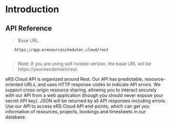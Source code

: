 # Introduction

## API Reference

<!-- Welcome to the eRS Cloud API! You can use our API to access eRS Cloud API endpoints, which can get information on various
resources, projects and bookings in our database.

We have language bindings in Shell! You can view code examples in the dark area to the right, and you can switch the 
programming language of the examples with the tabs in the top right. -->

>Base URL


```shell
    https://app.eresourcescheduler.cloud/rest
    
```
>Note: If you are using self-hosted version, the base URL
    will be https://yourowndomain/rest.

eRS Cloud API is organized around Rest. Our API has predictable, resource-oriented URLs, and uses HTTP response codes to indicate API errors. 
We support cross-origin resource sharing, allowing you to interact securely with our API from a web application (though you should never expose your secret API key). JSON will be returned by all API responses including errors. Use our API to access eRS Cloud API end-points, which can get you information of resources, projects, bookings and timesheets in our database.